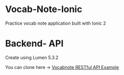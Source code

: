 # Vocab-Note-Ionic
Practice vocab note application built with Ionic 2

# Backend- API

Create using Lumen 5.3.2

You can clone here -> [Vocabnote RESTful API Example](https://github.com/endlessz/Vocabnote-Restful-API-Example)